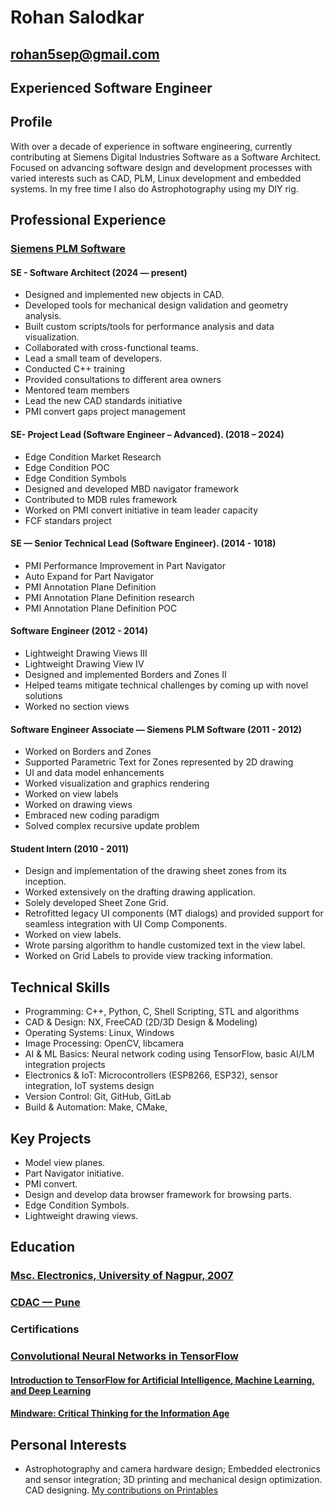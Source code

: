 # Rohan Salodkar

## <rohan5sep@gmail.com>

## Experienced Software Engineer

## Profile

With over a decade of experience in software engineering, currently contributing at Siemens Digital Industries Software as a Software Architect. Focused on advancing software design and development processes with varied interests such as CAD, PLM, Linux development and embedded systems. In my free time I also do Astrophotography using my DIY rig.

## Professional Experience

### [Siemens PLM Software](<https://www.sw.siemens.com/en-US/>)

#### SE - Software Architect (2024 — present)

- Designed and implemented new objects in CAD.
- Developed tools for mechanical design validation and geometry analysis.
- Built custom scripts/tools for performance analysis and data visualization.
- Collaborated with cross-functional teams.
- Lead a small team of developers.
- Conducted C++ training
- Provided consultations to different area owners
- Mentored team members
- Lead the new CAD standards initiative
- PMI convert gaps project management

#### SE- Project Lead (Software Engineer – Advanced). (2018 – 2024)

- Edge Condition Market Research
- Edge Condition POC
- Edge Condition Symbols
- Designed and developed MBD navigator framework
- Contributed to MDB rules framework
- Worked on PMI convert initiative in team leader capacity
- FCF standars project

#### SE — Senior Technical Lead (Software Engineer). (2014 - 1018)

- PMI Performance Improvement in Part Navigator
- Auto Expand for Part Navigator
- PMI Annotation Plane Definition
- PMI Annotation Plane Definition research
- PMI Annotation Plane Definition POC

#### Software Engineer (2012 - 2014)

- Lightweight Drawing Views III
- Lightweight Drawing View IV
- Designed and implemented Borders and Zones II
- Helped teams mitigate technical challenges by coming up with novel solutions
- Worked no section views

#### Software Engineer Associate — Siemens PLM Software (2011 - 2012)

- Worked on Borders and Zones
- Supported Parametric Text for Zones represented by 2D drawing
- UI and data model enhancements
- Worked visualization and graphics rendering
- Worked on view labels
- Worked on drawing views
- Embraced new coding paradigm
- Solved complex recursive update problem

#### Student Intern (2010 - 2011)

- Design and implementation of the drawing sheet zones from its inception.
- Worked extensively on the drafting drawing application.
- Solely developed Sheet Zone Grid.
- Retrofitted legacy UI components (MT dialogs) and provided support for seamless
integration with UI Comp Components.
- Worked on view labels.
- Wrote parsing algorithm to handle customized text in the view label.
- Worked on Grid Labels to provide view tracking information.

## Technical Skills

- Programming: C++, Python, C, Shell Scripting, STL and algorithms  
- CAD & Design: NX, FreeCAD (2D/3D Design & Modeling)
- Operating Systems: Linux, Windows
- Image Processing: OpenCV, libcamera
- AI & ML Basics: Neural network coding using TensorFlow, basic AI/LM integration
projects
- Electronics & IoT: Microcontrollers (ESP8266, ESP32), sensor integration, IoT systems
design
- Version Control: Git, GitHub, GitLab
- Build & Automation: Make, CMake,

## Key Projects

- Model view planes.
- Part Navigator initiative.
- PMI convert.
- Design and develop data browser framework for browsing parts.
- Edge Condition Symbols.
- Lightweight drawing views.

## Education

### [Msc. Electronics, University of Nagpur, 2007](<https://nagpuruniversity.ac.in/>)

### [CDAC — Pune](<https://www.cdac.in/>)

### Certifications

### [Convolutional Neural Networks in TensorFlow](<https://www.coursera.org/account/accomplishments/verify/M6FFNN9NQRAJ>)

#### [Introduction to TensorFlow for Artificial Intelligence, Machine Learning, and Deep Learning](<https://www.coursera.org/account/accomplishments/verify/E37AE1TTG7KP>)

#### [Mindware: Critical Thinking for the Information Age](<https://www.coursera.org/account/accomplishments/verify/7JVCBG79XO0D>)

## Personal Interests

- Astrophotography and camera hardware design; Embedded electronics and sensor
integration; 3D printing and mechanical design optimization. CAD designing. [My contributions on Printables](<https://www.printables.com/@rohan5sep_2207991>)
